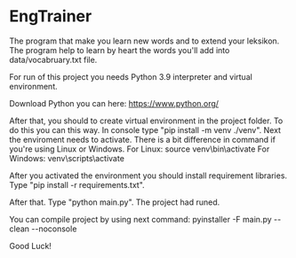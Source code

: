 # EngTrainer
The program that make you learn new words and to extend your leksikon.
The program help to learn by heart the words you'll add into data/vocabruary.txt file.

For run of this project you needs Python 3.9 interpreter and virtual environment.

Download Python you can here: https://www.python.org/

After that, you should to create virtual environment in the project folder.
To do this you can this way.
In console type "pip install -m venv ./venv".
Next the enviroment needs to activate.
There is a bit difference in command if you're using Linux or Windows.
For Linux:
    source venv\bin\activate
For Windows:
    venv\scripts\activate
    
After you activated the environment you should install requirement libraries.
Type "pip install -r requirements.txt".

After that. Type "python main.py". The project had runed. 

You can compile project by using next command:
    pyinstaller -F main.py --clean --noconsole

Good Luck!
